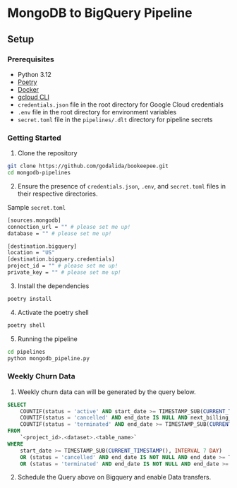 # MongoDB to BigQuery Pipeline
## Setup

### Prerequisites

- Python 3.12
- [Poetry](https://python-poetry.org/docs/#installation)  
- [Docker](https://www.docker.com/products/docker-desktop/)
- [gcloud CLI](https://cloud.google.com/sdk/gcloud)
- `credentials.json` file in the root directory for Google Cloud credentials
- `.env` file in the root directory for environment variables
- `secret.toml` file in the `pipelines/.dlt` directory for pipeline secrets

### Getting Started

1. Clone the repository

```bash
git clone https://github.com/godalida/bookeepee.git
cd mongodb-pipelines
```

2. Ensure the presence of `credentials.json`, `.env`, and `secret.toml` files in their respective directories.

Sample `secret.toml`
```bash
[sources.mongodb]
connection_url = "" # please set me up!
database = "" # please set me up!

[destination.bigquery]
location = "US"
[destination.bigquery.credentials]
project_id = "" # please set me up!
private_key = "" # please set me up!
```
3. Install the dependencies

```bash
poetry install
```

4. Activate the poetry shell

```bash
poetry shell
```

5. Running the pipeline

```bash
cd pipelines
python mongodb_pipeline.py
```

### Weekly Churn Data
1. Weekly churn data can will be generated by the query below.
```sql
SELECT
    COUNTIF(status = 'active' AND start_date >= TIMESTAMP_SUB(CURRENT_TIMESTAMP(), INTERVAL 7 DAY)) AS new_subscriptions,
    COUNTIF(status = 'cancelled' AND end_date IS NULL AND next_billing_date IS NULL AND end_date >= TIMESTAMP_SUB(CURRENT_TIMESTAMP(), INTERVAL 7 DAY)) AS cancelled_subscriptions,
    COUNTIF(status = 'terminated' AND end_date >= TIMESTAMP_SUB(CURRENT_TIMESTAMP(), INTERVAL 7 DAY)) AS terminated_subscriptions
FROM
    `<project_id>.<dataset>.<table_name>`
WHERE
    start_date >= TIMESTAMP_SUB(CURRENT_TIMESTAMP(), INTERVAL 7 DAY)
    OR (status = 'cancelled' AND end_date IS NOT NULL AND end_date >= TIMESTAMP_SUB(CURRENT_TIMESTAMP(), INTERVAL 7 DAY))
    OR (status = 'terminated' AND end_date IS NOT NULL AND end_date >= TIMESTAMP_SUB(CURRENT_TIMESTAMP(), INTERVAL 7 DAY));
```
2. Schedule the Query above on Bigquery and enable Data transfers.
